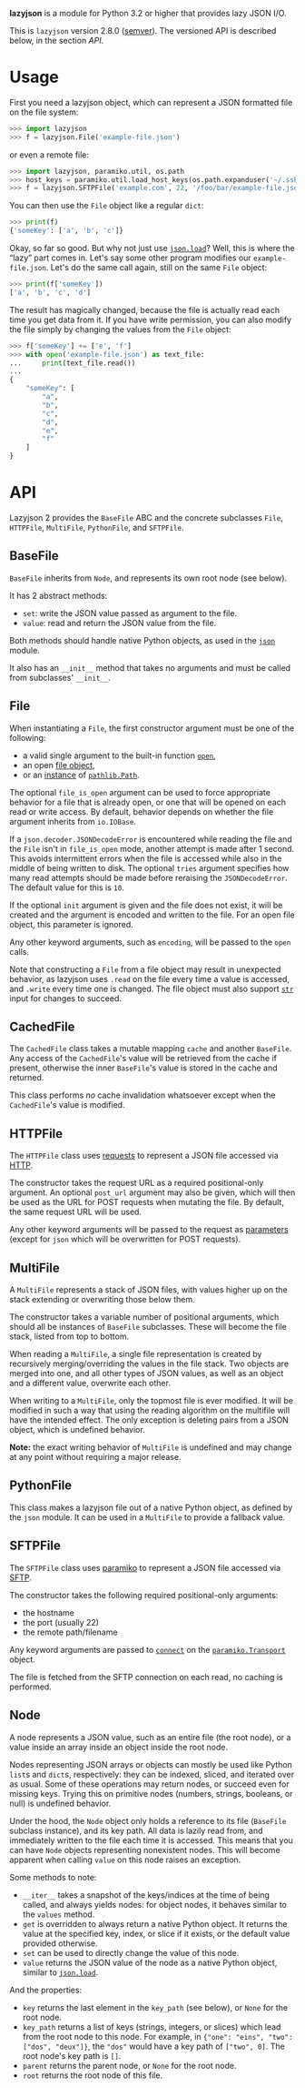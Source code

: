 **lazyjson** is a module for Python 3.2 or higher that provides lazy JSON I/O.

This is `lazyjson` version 2.8.0 ([semver](http://semver.org/)). The versioned API is described below, in the section *API*.

Usage
=====

First you need a lazyjson object, which can represent a JSON formatted file on the file system:

```python
>>> import lazyjson
>>> f = lazyjson.File('example-file.json')
```

or even a remote file:

```python
>>> import lazyjson, paramiko.util, os.path
>>> host_keys = paramiko.util.load_host_keys(os.path.expanduser('~/.ssh/known_hosts'))
>>> f = lazyjson.SFTPFile('example.com', 22, '/foo/bar/example-file.json', username='me', pkey=paramiko.RSAKey.from_private_key_file(os.path.expanduser('~/.ssh/id_rsa')), hostkey=host_keys['example.com'][host_keys['example.com'].keys()[0]])
```

You can then use the `File` object like a regular `dict`:

```python
>>> print(f)
{'someKey': ['a', 'b', 'c']}
```

Okay, so far so good. But why not just use [`json.load`](https://docs.python.org/3/library/json.html#json.load)? Well, this is where the “lazy” part comes in. Let's say some other program modifies our `example-file.json`. Let's do the same call again, still on the same `File` object:

```python
>>> print(f['someKey'])
['a', 'b', 'c', 'd']
```

The result has magically changed, because the file is actually read each time you get data from it. If you have write permission, you can also modify the file simply by changing the values from the `File` object:

```python
>>> f['someKey'] += ['e', 'f']
>>> with open('example-file.json') as text_file:
...     print(text_file.read())
... 
{
    "someKey": [
        "a",
        "b",
        "c",
        "d",
        "e",
        "f"
    ]
}
```

API
===

Lazyjson 2 provides the `BaseFile` ABC and the concrete subclasses `File`, `HTTPFile`, `MultiFile`, `PythonFile`, and `SFTPFile`.

BaseFile
--------

`BaseFile` inherits from `Node`, and represents its own root node (see below).

It has 2 abstract methods:

*   `set`: write the JSON value passed as argument to the file.
*   `value`: read and return the JSON value from the file.

Both methods should handle native Python objects, as used in the [`json`](docs.python.org/3/library/json.html) module.

It also has an `__init__` method that takes no arguments and must be called from subclasses' `__init__`.

File
----

When instantiating a `File`, the first constructor argument must be one of the following:

*   a valid single argument to the built-in function [`open`](http://docs.python.org/3/library/functions.html#open),
*   an open [file object](https://docs.python.org/3/glossary.html#term-file-object),
*   or an [instance](http://docs.python.org/3/library/functions.html#isinstance) of [`pathlib.Path`](http://docs.python.org/3/library/pathlib.html#pathlib.Path).

The optional `file_is_open` argument can be used to force appropriate behavior for a file that is already open, or one that will be opened on each read or write access. By default, behavior depends on whether the file argument inherits from `io.IOBase`.

If a `json.decoder.JSONDecodeError` is encountered while reading the file and the `File` isn't in `file_is_open` mode, another attempt is made after 1 second. This avoids intermittent errors when the file is accessed while also in the middle of being written to disk. The optional `tries` argument specifies how many read attempts should be made before reraising the `JSONDecodeError`. The default value for this is `10`.

If the optional `init` argument is given and the file does not exist, it will be created and the argument is encoded and written to the file. For an open file object, this parameter is ignored.

Any other keyword arguments, such as `encoding`, will be passed to the `open` calls.

Note that constructing a `File` from a file object may result in unexpected behavior, as lazyjson uses `.read` on the file every time a value is accessed, and `.write` every time one is changed. The file object must also support [`str`](https://docs.python.org/3/library/stdtypes.html#str) input for changes to succeed.

CachedFile
----------

The `CachedFile` class takes a mutable mapping `cache` and another `BaseFile`. Any access of the `CachedFile`'s value will be retrieved from the cache if present, otherwise the inner `BaseFile`'s value is stored in the cache and returned.

This class performs *no* cache invalidation whatsoever except when the `CachedFile`'s value is modified.

HTTPFile
--------

The `HTTPFile` class uses [requests](http://python-requests.org/) to represent a JSON file accessed via [HTTP](https://en.wikipedia.org/wiki/Hypertext_Transfer_Protocol).

The constructor takes the request URL as a required positional-only argument. An optional `post_url` argument may also be given, which will then be used as the URL for POST requests when mutating the file. By default, the same request URL will be used.

Any other keyword arguments will be passed to the request as [parameters](http://docs.python-requests.org/en/latest/api/#requests.request) (except for `json` which will be overwritten for POST requests).

MultiFile
---------

A `MultiFile` represents a stack of JSON files, with values higher up on the stack extending or overwriting those below them.

The constructor takes a variable number of positional arguments, which should all be instances of `BaseFile` subclasses. These will become the file stack, listed from top to bottom.

When reading a `MultiFile`, a single file representation is created by recursively merging/overriding the values in the file stack. Two objects are merged into one, and all other types of JSON values, as well as an object and a different value, overwrite each other.

When writing to a `MultiFile`, only the topmost file is ever modified. It will be modified in such a way that using the reading algorithm on the multifile will have the intended effect. The only exception is deleting pairs from a JSON object, which is undefined behavior.

**Note:** the exact writing behavior of `MultiFile` is undefined and may change at any point without requiring a major release.

PythonFile
----------

This class makes a lazyjson file out of a native Python object, as defined by the `json` module. It can be used in a `MultiFile` to provide a fallback value.

SFTPFile
--------

The `SFTPFile` class uses [paramiko](https://github.com/paramiko/paramiko) to represent a JSON file accessed via [SFTP](https://en.wikipedia.org/wiki/SSH_File_Transfer_Protocol).

The constructor takes the following required positional-only arguments:

*   the hostname
*   the port (usually 22)
*   the remote path/filename

Any keyword arguments are passed to [`connect`](http://docs.paramiko.org/en/1.15/api/transport.html#paramiko.transport.Transport.connect) on the [`paramiko.Transport`](http://docs.paramiko.org/en/1.15/api/transport.html#paramiko.transport.Transport) object.

The file is fetched from the SFTP connection on each read, no caching is performed.

Node
----

A node represents a JSON value, such as an entire file (the root node), or a value inside an array inside an object inside the root node.

Nodes representing JSON arrays or objects can mostly be used like Python `list`s and `dict`s, respectively: they can be indexed, sliced, and iterated over as usual. Some of these operations may return nodes, or succeed even for missing keys. Trying this on primitive nodes (numbers, strings, booleans, or null) is undefined behavior.

Under the hood, the `Node` object only holds a reference to its file (`BaseFile` subclass instance), and its key path. All data is lazily read from, and immediately written to the file each time it is accessed. This means that you can have `Node` objects representing nonexistent nodes. This will become apparent when calling `value` on this node raises an exception.

Some methods to note:

*   `__iter__` takes a snapshot of the keys/indices at the time of being called, and always yields nodes: for object nodes, it behaves similar to the `values` method.
*   `get` is overridden to always return a native Python object. It returns the value at the specified key, index, or slice if it exists, or the default value provided otherwise.
*   `set` can be used to directly change the value of this node.
*   `value` returns the JSON value of the node as a native Python object, similar to [`json.load`](https://docs.python.org/3/library/json.html#json.load).

And the properties:

*   `key` returns the last element in the `key_path` (see below), or `None` for the root node.
*   `key_path` returns a list of keys (strings, integers, or slices) which lead from the root node to this node. For example, in `{"one": "eins", "two": ["dos", "deux"]}`, the `"dos"` would have a key path of `["two", 0]`. The root node's key path is `[]`.
*   `parent` returns the parent node, or `None` for the root node.
*   `root` returns the root node of this file.
